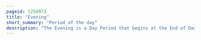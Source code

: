 ```yaml
---
pageid: 1258972
title: "Evening"
short_summary: "Period of the day"
description: "The Evening is a Day Period that begins at the End of Daylight and Overlaps with the Beginning of Night. It generally indicates the Period of Time when the Sun is near the Horizon and encompasses Periods of civil nautical and astronomical Twilight. The exact Hours when an Evening Starts and Ends are subjective and depend on the Location and the Time of the Year. It can be used colloquially to include the last waning Afternoon shortly before Sunset."
---
```

